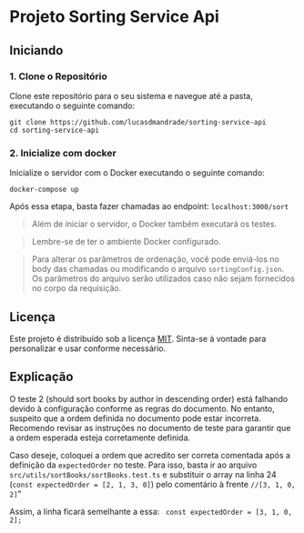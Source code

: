 # Projeto Sorting Service Api

## Iniciando

### 1. Clone o Repositório

Clone este repositório para o seu sistema e navegue até a pasta, executando o seguinte comando:

```
git clone https://github.com/lucasdmandrade/sorting-service-api
cd sorting-service-api
```

### 2. Inicialize com docker

Inicialize o servidor com o Docker executando o seguinte comando:

```
docker-compose up
```

Após essa etapa, basta fazer chamadas ao endpoint: `localhost:3000/sort`

> Além de iniciar o servidor, o Docker também executará os testes.

> Lembre-se de ter o ambiente Docker configurado.

> Para alterar os parâmetros de ordenação, você pode enviá-los no body das chamadas ou modificando o arquivo `sortingConfig.json`. Os parâmetros do arquivo serão utilizados caso não sejam fornecidos no corpo da requisição.

## Licença

Este projeto é distribuído sob a licença [MIT](LICENSE). Sinta-se à vontade para personalizar e usar conforme necessário.

## Explicação

O teste 2 (should sort books by author in descending order) está falhando devido à configuração conforme as regras do documento. No entanto, suspeito que a ordem definida no documento pode estar incorreta. Recomendo revisar as instruções no documento de teste para garantir que a ordem esperada esteja corretamente definida.

Caso deseje, coloquei a ordem que acredito ser correta comentada após a definição da `expectedOrder` no teste. Para isso, basta ir ao arquivo `src/utils/sortBooks/sortBooks.test.ts` e substituir o array na linha 24 (`const expectedOrder = [2, 1, 3, 0]`) pelo comentário à frente `//[3, 1, 0, 2]`"

Assim, a linha ficará semelhante a essa:
` const expectedOrder = [3, 1, 0, 2];`
